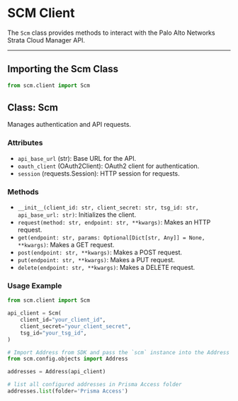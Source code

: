 # SCM Client

The `Scm` class provides methods to interact with the Palo Alto Networks Strata Cloud Manager API.

---

## Importing the Scm Class

<div class="termy">

<!-- termynal -->

```python
from scm.client import Scm
```

</div>

## Class: Scm

Manages authentication and API requests.

### Attributes

- `api_base_url` (str): Base URL for the API.
- `oauth_client` (OAuth2Client): OAuth2 client for authentication.
- `session` (requests.Session): HTTP session for requests.

### Methods

- `__init__(client_id: str, client_secret: str, tsg_id: str, api_base_url: str)`: Initializes the client.
- `request(method: str, endpoint: str, **kwargs)`: Makes an HTTP request.
- `get(endpoint: str, params: Optional[Dict[str, Any]] = None, **kwargs)`: Makes a GET request.
- `post(endpoint: str, **kwargs)`: Makes a POST request.
- `put(endpoint: str, **kwargs)`: Makes a PUT request.
- `delete(endpoint: str, **kwargs)`: Makes a DELETE request.

### Usage Example

<div class="termy">

<!-- termynal -->

```python
from scm.client import Scm

api_client = Scm(
    client_id="your_client_id",
    client_secret="your_client_secret",
    tsg_id="your_tsg_id",
)

# Import Address from SDK and pass the `scm` instance into the Address class
from scm.config.objects import Address

addresses = Address(api_client)

# list all configured addresses in Prisma Access folder
addresses.list(folder='Prisma Access')
```

</div>

